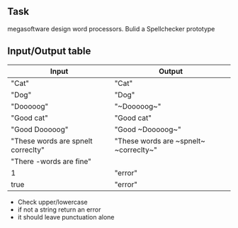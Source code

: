 ## Task

megasoftware design word processors. Bulid a Spellchecker prototype

## Input/Output table

| Input              | Output               |
| ------------------ | -------------------- |
| "Cat" | "Cat" |
| "Dog" | "Dog" |
| "Dooooog" | "~Dooooog~" |
| "Good cat" | "Good cat" |
| "Good Dooooog" | "Good ~Dooooog~" |
| "These words are spnelt correclty" | "These words are ~spnelt~ ~correclty~" | 
| "There -words are fine"            |
| 1 | "error" |
| true | "error" |

* Check upper/lowercase
* if not a string return an error
* it should leave punctuation alone